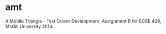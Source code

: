amt
===

A Mobile Triangle - Test Driven Development. Assignment B for ECSE 428, McGill University 2014.
